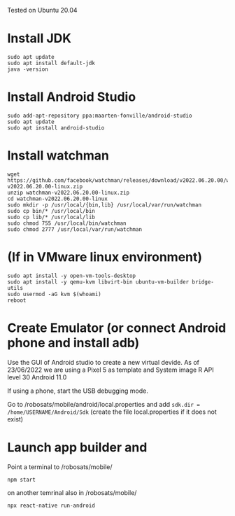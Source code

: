 Tested on Ubuntu 20.04

# Install JDK
```
sudo apt update
sudo apt install default-jdk
java -version
```
# Install Android Studio
```
sudo add-apt-repository ppa:maarten-fonville/android-studio
sudo apt update
sudo apt install android-studio
```
# Install watchman
```
wget https://github.com/facebook/watchman/releases/download/v2022.06.20.00/watchman-v2022.06.20.00-linux.zip
unzip watchman-v2022.06.20.00-linux.zip
cd watchman-v2022.06.20.00-linux
sudo mkdir -p /usr/local/{bin,lib} /usr/local/var/run/watchman
sudo cp bin/* /usr/local/bin
sudo cp lib/* /usr/local/lib
sudo chmod 755 /usr/local/bin/watchman
sudo chmod 2777 /usr/local/var/run/watchman
```
# (If in VMware linux environment)
```
sudo apt install -y open-vm-tools-desktop
sudo apt install -y qemu-kvm libvirt-bin ubuntu-vm-builder bridge-utils
sudo usermod -aG kvm $(whoami)
reboot
```
# Create Emulator (or connect Android phone and install adb)
Use the GUI of Android studio to create a new virtual devide. As of 23/06/2022 we are using a Pixel 5 as template and System image R API level 30 Android 11.0

If using a phone, start the USB debugging mode.

Go to /robosats/mobile/android/local.properties and add `sdk.dir = /home/USERNAME/Android/Sdk` (create the file local.properties if it does not exist)

# Launch app builder and 
Point a terminal to /robosats/mobile/
```
npm start
```
on another temrinal also in /robosats/mobile/
```
npx react-native run-android
```
